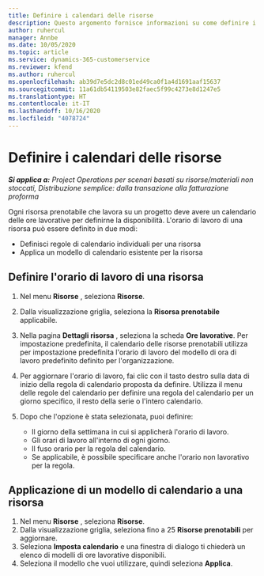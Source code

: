 ```yaml
---
title: Definire i calendari delle risorse
description: Questo argomento fornisce informazioni su come definire i calendari di ore lavorative per le risorse in Project Operations.
author: ruhercul
manager: Annbe
ms.date: 10/05/2020
ms.topic: article
ms.service: dynamics-365-customerservice
ms.reviewer: kfend
ms.author: ruhercul
ms.openlocfilehash: ab39d7e5dc2d8c01ed49ca0f1a4d1691aaf15637
ms.sourcegitcommit: 11a61db54119503e82faec5f99c4273e8d1247e5
ms.translationtype: HT
ms.contentlocale: it-IT
ms.lasthandoff: 10/16/2020
ms.locfileid: "4078724"
---
```

# <a name="define-resource-calendars"></a>Definire i calendari delle risorse

_**Si applica a:** Project Operations per scenari basati su risorse/materiali non stoccati, Distribuzione semplice: dalla transazione alla fatturazione proforma_

Ogni risorsa prenotabile che lavora su un progetto deve avere un calendario delle ore lavorative per definirne la disponibilità. L'orario di lavoro di una risorsa può essere definito in due modi: 

   - Definisci regole di calendario individuali per una risorsa
   - Applica un modello di calendario esistente per la risorsa

## <a name="define-a-resources-working-hours"></a>Definire l'orario di lavoro di una risorsa

1. Nel menu **Risorse** , seleziona **Risorse**.
2. Dalla visualizzazione griglia, seleziona la **Risorsa prenotabile** applicabile.
3. Nella pagina **Dettagli risorsa** , seleziona la scheda **Ore lavorative**. Per impostazione predefinita, il calendario delle risorse prenotabili utilizza per impostazione predefinita l'orario di lavoro del modello di ora di lavoro predefinito definito per l'organizzazione.
4. Per aggiornare l'orario di lavoro, fai clic con il tasto destro sulla data di inizio della regola di calendario proposta da definire. Utilizza il menu delle regole del calendario per definire una regola del calendario per un giorno specifico, il resto della serie o l'intero calendario.
5. Dopo che l'opzione è stata selezionata, puoi definire:

    - Il giorno della settimana in cui si applicherà l'orario di lavoro.
    - Gli orari di lavoro all'interno di ogni giorno.
    - Il fuso orario per la regola del calendario.
    - Se applicabile, è possibile specificare anche l'orario non lavorativo per la regola.

## <a name="applying-a-calendar-template-to-a-resource"></a>Applicazione di un modello di calendario a una risorsa

1. Nel menu **Risorse** , seleziona **Risorse**.
2. Dalla visualizzazione griglia, seleziona fino a 25 **Risorse prenotabili** per aggiornare.
3. Seleziona **Imposta calendario** e una finestra di dialogo ti chiederà un elenco di modelli di ore lavorative disponibili.
4. Seleziona il modello che vuoi utilizzare, quindi seleziona **Applica**.
